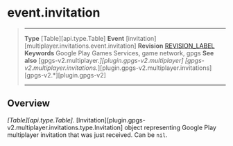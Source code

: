 # event.invitation

> --------------------- ------------------------------------------------------------------------------------------
> __Type__              [Table][api.type.Table]
> __Event__             [invitation][multiplayer.invitations.event.invitation]
> __Revision__          [REVISION_LABEL](REVISION_URL)
> __Keywords__          Google Play Games Services, game network, gpgs
> __See also__          [gpgs-v2.multiplayer.*][plugin.gpgs-v2.multiplayer]
>                       [gpgs-v2.multiplayer.invitations.*][plugin.gpgs-v2.multiplayer.invitations]
>                       [gpgs-v2.*][plugin.gpgs-v2]
> --------------------- ------------------------------------------------------------------------------------------

## Overview

_[Table][api.type.Table]._ [Invitation][plugin.gpgs-v2.multiplayer.invitations.type.Invitation] object representing Google Play multiplayer invitation that was just received. Can be `nil`.